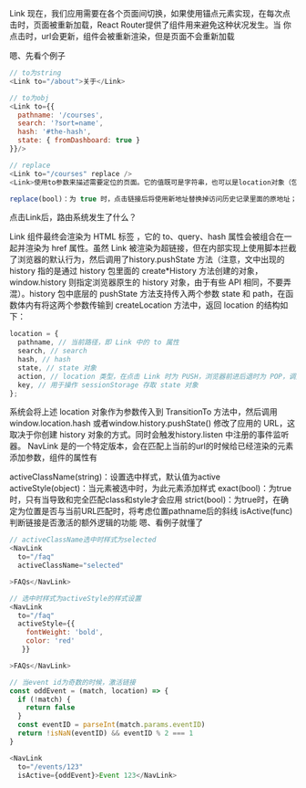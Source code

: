 Link
现在，我们应用需要在各个页面间切换，如果使用锚点元素实现，在每次点击时，页面被重新加载，React Router提供了<Link>组件用来避免这种状况发生。当 你点击<Link>时，url会更新，组件会被重新渲染，但是页面不会重新加载

嗯、先看个例子

```js
// to为string
<Link to="/about">关于</Link>

// to为obj
<Link to={{
  pathname: '/courses',
  search: '?sort=name',
  hash: '#the-hash',
  state: { fromDashboard: true }
}}/>

// replace 
<Link to="/courses" replace />
<Link>使用to参数来描述需要定位的页面。它的值既可是字符串，也可以是location对象（包含pathname、search、hash、与state属性）如果其值为字符串，将会被转换为location对象

replace(bool)：为 true 时，点击链接后将使用新地址替换掉访问历史记录里面的原地址；为 false 时，点击链接后将在原有访问历史记录的基础上添加一个新的纪录。默认为 false；
```



点击Link后，路由系统发生了什么？

Link 组件最终会渲染为 HTML 标签 <a>，它的 to、query、hash 属性会被组合在一起并渲染为 href 属性。虽然 Link 被渲染为超链接，但在内部实现上使用脚本拦截了浏览器的默认行为，然后调用了history.pushState 方法（注意，文中出现的 history 指的是通过 history 包里面的 create*History 方法创建的对象，window.history 则指定浏览器原生的 history 对象，由于有些 API 相同，不要弄混）。history 包中底层的 pushState 方法支持传入两个参数 state 和 path，在函数体内有将这两个参数传输到 createLocation 方法中，返回 location 的结构如下：

```js
location = {
  pathname, // 当前路径，即 Link 中的 to 属性
  search, // search
  hash, // hash
  state, // state 对象
  action, // location 类型，在点击 Link 时为 PUSH，浏览器前进后退时为 POP，调用 replaceState 方法时为 REPLACE
  key, // 用于操作 sessionStorage 存取 state 对象
};
```

系统会将上述 location 对象作为参数传入到 TransitionTo 方法中，然后调用 window.location.hash 或者window.history.pushState() 修改了应用的 URL，这取决于你创建 history 对象的方式。同时会触发history.listen 中注册的事件监听器。
NavLink
<NavLink>是<Link>的一个特定版本，会在匹配上当前的url的时候给已经渲染的元素添加参数，组件的属性有

activeClassName(string)：设置选中样式，默认值为active
activeStyle(object)：当元素被选中时，为此元素添加样式
exact(bool)：为true时，只有当导致和完全匹配class和style才会应用
strict(bool)：为true时，在确定为位置是否与当前URL匹配时，将考虑位置pathname后的斜线
isActive(func)判断链接是否激活的额外逻辑的功能
嗯、看例子就懂了

```js
// activeClassName选中时样式为selected
<NavLink
  to="/faq"
  activeClassName="selected"

>FAQs</NavLink>

// 选中时样式为activeStyle的样式设置
<NavLink
  to="/faq"
  activeStyle={{
    fontWeight: 'bold',
    color: 'red'
   }}

>FAQs</NavLink>

// 当event id为奇数的时候，激活链接
const oddEvent = (match, location) => {
  if (!match) {
    return false
  }
  const eventID = parseInt(match.params.eventID)
  return !isNaN(eventID) && eventID % 2 === 1
}

<NavLink
  to="/events/123"
  isActive={oddEvent}>Event 123</NavLink>
```

